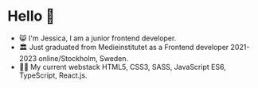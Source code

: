 # Hello 🖖

- 😸 I'm Jessica, I am a junior frontend developer.
- 🏛️ Just graduated from Medieinstitutet as a Frontend developer 2021-2023 online/Stockholm, Sweden.
- 👩‍💻 My current webstack HTML5, CSS3, SASS, JavaScript ES6, TypeScript, React.js.

##


<!---
jsilf/jsilf is a ✨ special ✨ repository because its `README.md` (this file) appears on your GitHub profile.
You can click the Preview link to take a look at your changes.
--->
